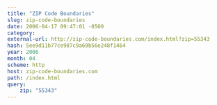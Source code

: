 ```yaml
---
title: "ZIP Code Boundaries"
slug: zip-code-boundaries
date: 2006-04-17 09:47:01 -0500
category: 
external-url: http://zip-code-boundaries.com/index.html?zip=55343
hash: 5ee9d11b77ce987c9a69b56e248f1464
year: 2006
month: 04
scheme: http
host: zip-code-boundaries.com
path: /index.html
query:
    zip: "55343"
---
```



